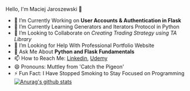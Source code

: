 Hello, I'm Maciej Jaroszewski 👋



- 🔭 I’m Currently Working on **User Accounts & Authentication in Flask**
- 🌱 I’m Currently Learning Generators and Iterators Protocol in Python
- 👯 I’m Looking to Collaborate on *Creating Trading Strategy using TA Library* 
- 🤔 I’m Looking for Help With Professional Portfolio Website
- 💬 Ask Me About **Python and Flask Fundamentals**
- 📫 How to Reach Me: [Linkedin](https://www.linkedin.com/in/maciej-jaroszewski-0aa0451bb/), [Udemy](https://www.udemy.com/user/maciej-jaroszewski-3/)
- 😄 Pronouns: Muttley from 'Catch the Pigeon'
- ⚡ Fun Fact: I Have Stopped Smoking to Stay Focused on Programming 
[![Anurag's github stats](https://github-readme-stats.vercel.app/api?username=mjaroszewski1979)](https://github.com/anuraghazra/github-readme-stats)


